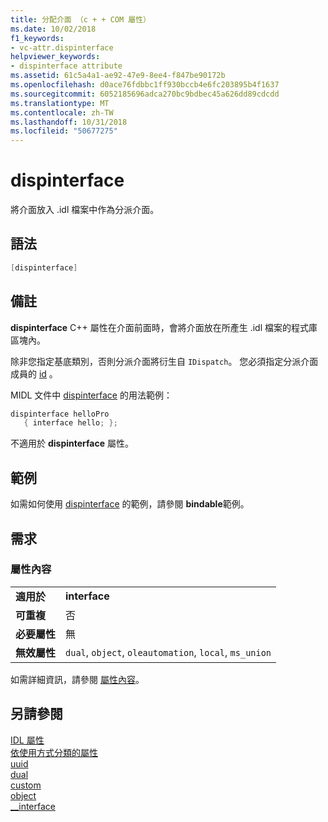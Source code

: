 ```yaml
---
title: 分配介面 （c + + COM 屬性）
ms.date: 10/02/2018
f1_keywords:
- vc-attr.dispinterface
helpviewer_keywords:
- dispinterface attribute
ms.assetid: 61c5a4a1-ae92-47e9-8ee4-f847be90172b
ms.openlocfilehash: d0ace76fdbbc1ff930bccb4e6fc203895b4f1637
ms.sourcegitcommit: 6052185696adca270bc9bdbec45a626dd89cdcdd
ms.translationtype: MT
ms.contentlocale: zh-TW
ms.lasthandoff: 10/31/2018
ms.locfileid: "50677275"
---
```

# <a name="dispinterface"></a>dispinterface

將介面放入 .idl 檔案中作為分派介面。

## <a name="syntax"></a>語法

```cpp
[dispinterface]
```

## <a name="remarks"></a>備註

**dispinterface** C++ 屬性在介面前面時，會將介面放在所產生 .idl 檔案的程式庫區塊內。

除非您指定基底類別，否則分派介面將衍生自 `IDispatch`。 您必須指定分派介面成員的 [id](id.md) 。

MIDL 文件中 [dispinterface](/windows/desktop/Midl/dispinterface) 的用法範例：

```cpp
dispinterface helloPro
   { interface hello; };
```

不適用於 **dispinterface** 屬性。

## <a name="example"></a>範例

如需如何使用 [dispinterface](bindable.md) 的範例，請參閱 **bindable**範例。

## <a name="requirements"></a>需求

### <a name="attribute-context"></a>屬性內容

|||
|-|-|
|**適用於**|**interface**|
|**可重複**|否|
|**必要屬性**|無|
|**無效屬性**|`dual`, `object`, `oleautomation`, `local`, `ms_union`|

如需詳細資訊，請參閱 [屬性內容](cpp-attributes-com-net.md#contexts)。

## <a name="see-also"></a>另請參閱

[IDL 屬性](idl-attributes.md)<br/>
[依使用方式分類的屬性](attributes-by-usage.md)<br/>
[uuid](uuid-cpp-attributes.md)<br/>
[dual](dual.md)<br/>
[custom](custom-cpp.md)<br/>
[object](object-cpp.md)<br/>
[__interface](../../cpp/interface.md)